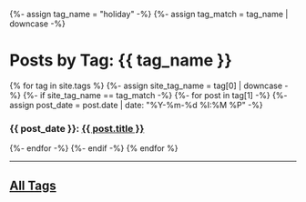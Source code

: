 {%- assign tag_name = "holiday" -%}
{%- assign tag_match = tag_name | downcase -%}

<h1>Posts by Tag: {{ tag_name }}</h1>

{% for tag in site.tags %}
  {%- assign site_tag_name = tag[0] | downcase -%}
  {%- if site_tag_name == tag_match -%}
    {%- for post in tag[1] -%}
      {%- assign post_date = post.date | date: "%Y-%m-%d %I:%M %P" -%}
      <h3>{{ post_date }}: <a href="..{{ post.url }}">{{ post.title }}</a></h3>
    {%- endfor -%}
  {%- endif -%}
{% endfor %}

----

## [All Tags](../all-tags.md)
